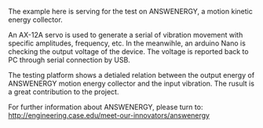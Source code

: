 The example here is serving for the test on ANSWENERGY, a motion kinetic energy collector.

An AX-12A servo is used to generate a serial of vibration movement with specific amplitudes, frequency, etc. In the meanwihle, an arduino Nano is checking the output voltage of the device. The voltage is reported back to PC through serial connection by USB.

The testing platform shows a detialed relation between the output energy of ANSWENERGY motion energy collector and the input vibration. The rusult is a great contribution to the project.

For further information about ANSWENERGY, please turn to: http://engineering.case.edu/meet-our-innovators/answenergy